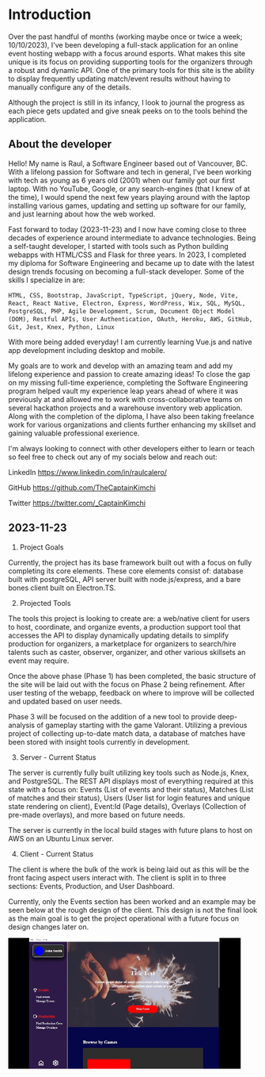 # Introduction

Over the past handful of months (working maybe once or twice a week; 10/10/2023), I've been developing a full-stack application for an online event hosting webapp with a focus around esports. What makes this site unique is its focus on providing supporting tools for the organizers through a robust and dynamic API. One of the primary tools for this site is the ability to display frequently updating match/event results without having to manually configure any of the details.

Although the project is still in its infancy, I look to journal the progress as each piece gets updated and give sneak peeks on to the tools behind the application.

## About the developer

Hello! My name is Raul, a Software Engineer based out of Vancouver, BC. With a lifelong passion for Software and tech in general, I've been working with tech as young as 6 years old (2001) when our family got our first laptop. With no YouTube, Google, or any search-engines (that I knew of at the time), I would spend the next few years playing around with the laptop installing various games, updating and setting up software for our family, and just learning about how the web worked.

Fast forward to today (2023-11-23) and I now have coming close to three decades of experience around intermediate to advance technologies. Being a self-taught developer, I started with tools such as Python building webapps with HTML/CSS and Flask for three years. In 2023, I completed my diploma for Software Engineering and became up to date with the latest design trends focusing on becoming a full-stack developer. Some of the skills I specialize in are:

    HTML, CSS, Bootstrap, JavaScript, TypeScript, jQuery, Node, Vite, React, React Native, Electron, Express, WordPress, Wix, SQL, MySQL, PostgreSQL, PHP, Agile Development, Scrum, Document Object Model (DOM), Restful APIs, User Authentication, OAuth, Heroku, AWS, GitHub, Git, Jest, Knex, Python, Linux

With more being added everyday! I am currently learning Vue.js and native app development including desktop and mobile.

My goals are to work and develop with an amazing team and add my lifelong experience and passion to create amazing ideas! To close the gap on my missing full-time experience, completing the Software Engineering program helped vault my experience leap years ahead of where it was previously at and allowed me to work with cross-collaborative teams on several hackathon projects and a warehouse inventory web application. Along with the completion of the diploma, I have also been taking freelance work for various organizations and clients further enhancing my skillset and gaining valuable professional exerience.

I'm always looking to connect with other developers either to learn or teach so feel free to check out any of my socials below and reach out:

LinkedIn
https://www.linkedin.com/in/raulcalero/

GitHub
https://github.com/TheCaptainKimchi

Twitter
https://twitter.com/_CaptainKimchi

## 2023-11-23

1. Project Goals

Currently, the project has its base framework built out with a focus on fully completing its core elements. These core elements consist of: database built with postgreSQL, API server built with node.js/express, and a bare bones client built on Electron.TS.

2. Projected Tools

The tools this project is looking to create are: a web/native client for users to host, coordinate, and organize events, a production support tool that accesses the API to display dynamically updating details to simplify production for organizers, a marketplace for organizers to search/hire talents such as caster, observer, organizer, and other various skillsets an event may require.

Once the above phase (Phase 1) has been completed, the basic structure of the site will be laid out with the focus on Phase 2 being refinement. After user testing of the webapp, feedback on where to improve will be collected and updated based on user needs.

Phase 3 will be focused on the addition of a new tool to provide deep-analysis of gameplay starting with the game Valorant. Utilizing a previous project of collecting up-to-date match data, a database of matches have been stored with insight tools currently in development.

3. Server - Current Status

The server is currently fully built utilizing key tools such as Node.js, Knex, and PostgreSQL. The REST API displays most of everything required at this state with a focus on: Events (List of events and their status), Matches (List of matches and their status), Users (User list for login features and unique state rendering on client), Event:Id (Page details), Overlays (Collection of pre-made overlays), and more based on future needs.

The server is currently in the local build stages with future plans to host on AWS on an Ubuntu Linux server.

4. Client - Current Status

The client is where the bulk of the work is being laid out as this will be the front facing aspect users interact with. The client is split in to three sections: Events, Production, and User Dashboard.

Currently, only the Events section has been worked and an example may be seen below at the rough design of the client. This design is not the final look as the main goal is to get the project operational with a future focus on design changes later on.

![](<https://github.com/TheCaptainKimchi/production-client-blog/blob/d760b8a4dd4583d20db9e960efc548cc9f9123c3/2023-11-23%2010-01-51%20(1).gif>)
